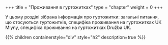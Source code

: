 +++
title = "Проживання в гуртожитках"
type = "chapter"
weight = 0
+++

У цьому розділі зібрана інформація про гуртожитки: загальні питання, що стосуються гуртожитків, специфіка проживання на гуртожитках UK Mlyny, специфіка проживання на гуртожитках Družba UK.

{{% children containerstyle="div" style="h2" description=true %}}